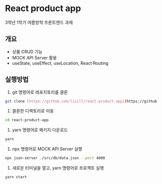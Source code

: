 # React product app

3학년 1학기 여름방학 프론트엔드 과제

## 개요

- 상품 CRUD 기능
- MOCK API Server 활용
- useState, useEffect, useLocation, React Routing

## 실행방법

1. git 명령어로 레포지토리를 클론

```bash
git clone [https://github.com/lizill/react-product-app](https://github.com/lizill/react-product-app)
```

1. 클론한 디렉토리로 이동

```bash
cd react-product-app
```

1. yarn 명령어로 패키지 다운로드

```bash
yarn
```

1. npx 명령어로 MOCK API Server 실행

```bash
npx json-server ./src/db/data.json --port 4000
```

1. 새로운 터미널을 열고, yarn 명령어로 프로젝트 실행

```bash
yarn start
```
